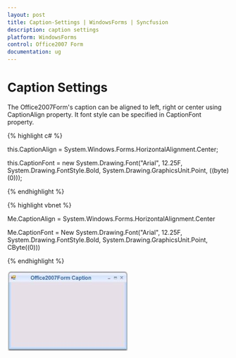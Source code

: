 ```yaml
---
layout: post
title: Caption-Settings | WindowsForms | Syncfusion
description: caption settings
platform: WindowsForms
control: Office2007 Form
documentation: ug
---
```


# Caption Settings

The Office2007Form's caption can be aligned to left, right or center using CaptionAlign property. It font style can be specified in CaptionFont property.


{% highlight c# %}

this.CaptionAlign = System.Windows.Forms.HorizontalAlignment.Center;

this.CaptionFont = new System.Drawing.Font("Arial", 12.25F, System.Drawing.FontStyle.Bold, System.Drawing.GraphicsUnit.Point, ((byte)(0)));

{% endhighlight %}

{% highlight vbnet %}

Me.CaptionAlign = System.Windows.Forms.HorizontalAlignment.Center 

Me.CaptionFont = New System.Drawing.Font("Arial", 12.25F, System.Drawing.FontStyle.Bold, System.Drawing.GraphicsUnit.Point, CByte((0))) 

{% endhighlight %}

![](Caption-Settings_images/Caption-Settings_img1.jpeg)